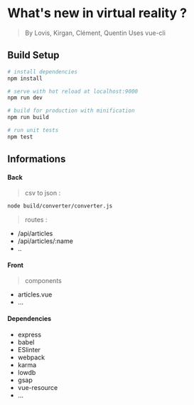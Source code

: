 # What's new in virtual reality ?
> By Lovis, Kirgan, Clément, Quentin
> Uses vue-cli

## Build Setup

``` bash
# install dependencies
npm install

# serve with hot reload at localhost:9000
npm run dev

# build for production with minification
npm run build

# run unit tests
npm test
```

## Informations
#### Back
> csv to json :
``` bash
node build/converter/converter.js
```

> routes :
- /api/articles
- /api/articles/:name
- ..

#### Front
>components
- articles.vue
- ...

#### Dependencies
>     
  - express
  - babel
  - ESlinter
  - webpack
  - karma
  - lowdb
  - gsap
  - vue-resource
  - ...
